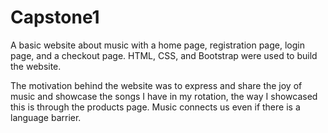 # **Capstone1** #
A basic website about music with a home page, registration page, login page, and a checkout page. HTML, CSS, and Bootstrap were used to build the website. 

The motivation behind the website was to express and share the joy of music and showcase the songs I have in my rotation, the way I showcased this is through the products page. Music connects us even if there is a language barrier.

